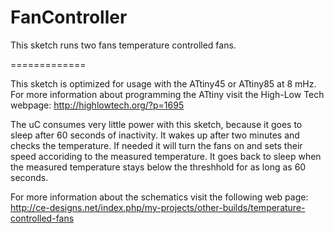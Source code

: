 FanController
=============

This sketch runs two fans temperature controlled fans.

=============

This sketch is optimized for usage with the ATtiny45 or ATtiny85 at 8 mHz. 
For more information about programming the ATtiny visit the High-Low Tech webpage:
http://highlowtech.org/?p=1695

The uC consumes very little power with this sketch, because it goes to sleep after 60 seconds of inactivity. It wakes up after two minutes and checks the temperature. If needed it will turn the fans on and sets their speed accoriding to the measured temperature. It goes back to sleep when the measured temperature stays below the threshhold for as long as 60 seconds.

For more information about the schematics visit the following web page:
http://ce-designs.net/index.php/my-projects/other-builds/temperature-controlled-fans

